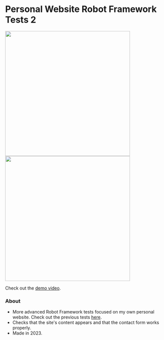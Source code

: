 # Personal Website Robot Framework Tests 2

<img src="" height="400"/>
<img src="" height="400"/>

Check out the [demo video]().

### About

- More advanced Robot Framework tests focused on my own personal website. Check out the previous tests [here](https://github.com/KrisHHFI/Personal-Website-Robot-Framework-Tests).
- Checks that the site's content appears and that the contact form works properly.
- Made in 2023.
